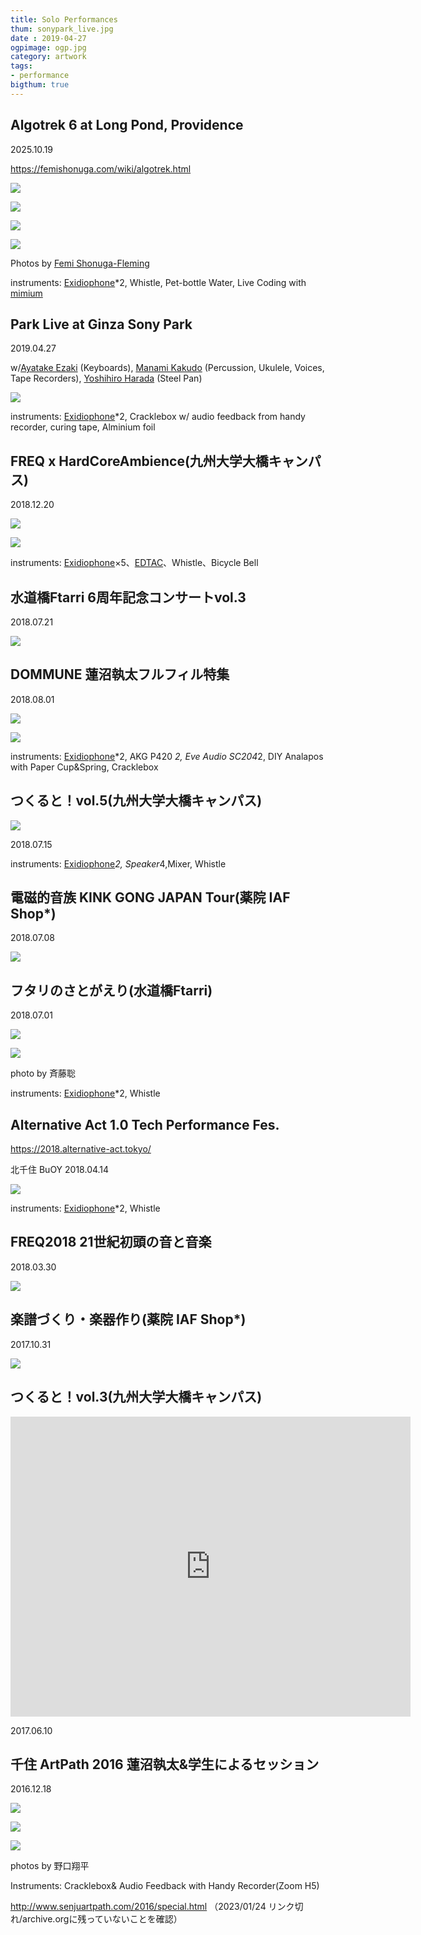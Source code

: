 ```yaml
---
title: Solo Performances
thum: sonypark_live.jpg
date : 2019-04-27
ogpimage: ogp.jpg
category: artwork
tags:
- performance
bigthum: true
---
```


## Algotrek 6 at Long Pond, Providence

2025.10.19

https://femishonuga.com/wiki/algotrek.html

![](algotrek6_matsuura.jpg)

![](algotrek6_matsuura2.jpg)

![](algotrek6_matsuura3.jpg)

![](algotrek6_matsuura4.jpg)

Photos by [Femi Shonuga-Fleming](https://femishonuga.com/)


instruments: [Exidiophone](/works/exidiophone)*2, Whistle, Pet-bottle Water, Live Coding with [mimium](/works/mimium)

## Park Live at Ginza Sony Park 

2019.04.27

w/[Ayatake Ezaki](https://twitter.com/ayatalce) (Keyboards), [Manami Kakudo](https://www.universal-music.co.jp/kakudo-manami/) (Percussion, Ukulele, Voices, Tape Recorders), [Yoshihiro Harada](https://yoshihiroharada.wixsite.com/home) (Steel Pan)

![](sonypark_live.jpg)


instruments: [Exidiophone](/works/exidiophone)*2, Cracklebox w/ audio feedback from handy recorder, curing tape, Alminium foil

## FREQ x HardCoreAmbience(九州大学大橋キャンパス)

2018.12.20

![](freq-ha2.jpg)

![](freq-ha1.jpg)

instruments: [Exidiophone](/works/exidiophone)×5、[EDTAC](/works/edtac)、Whistle、Bicycle Bell

## 水道橋Ftarri 6周年記念コンサートvol.3

2018.07.21

![](ftarri-6thaniv.JPG)

## DOMMUNE 蓮沼執太フルフィル特集

2018.08.01

![](dommune1.jpg)

![](dommune2.jpg)

instruments: [Exidiophone](/works/exidiophone)*2, AKG P420 *2, Eve Audio SC204*2, DIY Analapos with Paper Cup&Spring, Cracklebox

## つくると！vol.5(九州大学大橋キャンパス)

![](tsukuruto2018.jpg)

2018.07.15

instruments: [Exidiophone](/works/exidiophone)*2, Speaker*4,Mixer, Whistle

## 電磁的音族 KINK GONG JAPAN Tour(薬院 IAF Shop*)

2018.07.08

![](kinkgong-set.JPG)


## フタリのさとがえり(水道橋Ftarri)

2018.07.01

![](ftarri-satogaeri.jpg)

![](ftarri-satogaeri-bysuzueri.jpg)

photo by 斉藤聡

instruments: [Exidiophone](/works/exidiophone)*2, Whistle

## Alternative Act 1.0 Tech Performance Fes.

https://2018.alternative-act.tokyo/

北千住 BuOY
2018.04.14

![](aa_tpf_exidiophone.jpg)

instruments: [Exidiophone](/works/exidiophone)*2, Whistle

## FREQ2018 21世紀初頭の音と音楽

2018.03.30

![](freq2018.JPG)

## 楽譜づくり・楽器作り(薬院 IAF Shop*)

2017.10.31

![](iaf_171001.jpg)

## つくると！vol.3(九州大学大橋キャンパス)

<iframe src="https://player.vimeo.com/video/228039554" width="640" height="480" frameborder="0" webkitallowfullscreen mozallowfullscreen allowfullscreen></iframe>

2017.06.10

## 千住 ArtPath 2016 蓮沼執太&学生によるセッション

2016.12.18

![](artpath_hasunuma1.jpg)

![](artpath_hasunuma2.jpg)

![](artpath_hasunuma3.jpg)

photos by 野口翔平

Instruments: Cracklebox& Audio Feedback with Handy Recorder(Zoom H5)

<http://www.senjuartpath.com/2016/special.html> （2023/01/24 リンク切れ/archive.orgに残っていないことを確認）
